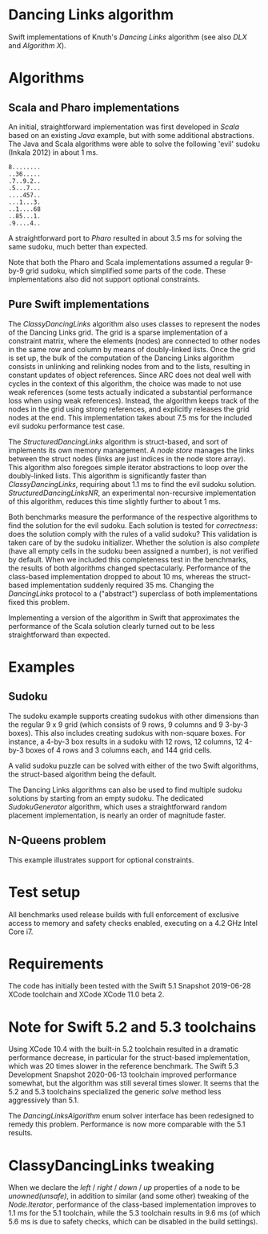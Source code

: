 # Dancing Links algorithm

Swift implementations of Knuth's *Dancing Links* algorithm (see also *DLX* and *Algorithm X*).

# Algorithms

## Scala and Pharo implementations

An initial, straightforward implementation was first developed in *Scala* based on an existing *Java* example, but with some additional abstractions. The Java and Scala algorithms were able to solve the following 'evil' sudoku (Inkala 2012) in about 1 ms.

    8........
    ..36.....
    .7..9.2..
    .5...7...
    ....457..
    ...1...3.
    ..1....68
    ..85...1.
    .9....4..

A straightforward port to *Pharo* resulted in about 3.5 ms for solving the same sudoku, much better than expected.

Note that both the Pharo and Scala implementations assumed a regular 9-by-9 grid sudoku, which simplified some parts of the code. These implementations also did not support optional constraints.

## Pure Swift implementations

The *ClassyDancingLinks* algorithm also uses classes to represent the nodes of the Dancing Links grid. The grid is a sparse implementation of a constraint matrix, where the elements (nodes) are connected to other nodes in the same row and column by means of doubly-linked lists. Once the grid is set up, the bulk of the computation of the Dancing Links algorithm consists in unlinking and relinking nodes from and to the lists, resulting in constant updates of object references. Since ARC does not deal well with cycles in the context of this algorithm, the choice was made to not use weak references (some tests actually indicated a substantial performance loss when using weak references). Instead, the algorithm keeps track of the nodes in the grid using strong references, and explicitly releases the grid nodes at the end. This implementation takes about 7.5 ms for the included evil sudoku performance test case.

The *StructuredDancingLinks* algorithm is struct-based, and sort of implements its own memory management. A *node store* manages the links between the struct nodes (links are just indices in the node store array). This algorithm also foregoes simple iterator abstractions to loop over the doubly-linked lists. This algorithm is significantly faster than *ClassyDancingLinks*, requiring about 1.1 ms to find the evil sudoku solution. *StructuredDancingLinksNR*, an experimental non-recursive implementation of this algorithm, reduces this time slightly further to about 1 ms.

Both benchmarks measure the performance of the respective algorithms to find the solution for the evil sudoku. Each solution is tested for *correctness*: does the solution comply with the rules of a valid sudoku? This validation is taken care of by the sudoku initializer. Whether the solution is also *complete* (have all empty cells in the sudoku been assigned a number), is not verified by default. When we included this completeness test in the benchmarks, the results of both algorithms changed spectacularly. Performance of the class-based implementation dropped to about 10 ms, whereas the struct-based implementation suddenly required 35 ms. Changing the *DancingLinks* protocol to a ("abstract") superclass of both implementations fixed this problem.

Implementing a version of the algorithm in Swift that approximates the performance of the Scala solution clearly turned out to be less straightforward than expected.

# Examples

## Sudoku

The sudoku example supports creating sudokus with other dimensions than the regular 9 x 9 grid (which consists of 9 rows, 9 columns and 9 3-by-3 boxes). This also includes creating sudokus with non-square boxes. For instance, a 4-by-3 box results in a sudoku with 12 rows, 12 columns, 12 4-by-3 boxes of 4 rows and 3 columns each, and 144 grid cells.

A valid sudoku puzzle can be solved with either of the two Swift algorithms, the struct-based algorithm being the default.

The Dancing Links algorithms can also be used to find multiple sudoku solutions by starting from an empty sudoku. The dedicated *SudokuGenerator* algorithm, which uses a straightforward random placement implementation, is nearly an order of magnitude faster.

## N-Queens problem

This example illustrates support for optional constraints.

# Test setup

All benchmarks used release builds with full enforcement of exclusive access to memory and safety checks enabled, executing on a 4.2 GHz Intel Core i7.

# Requirements

The code has initially been tested with the Swift 5.1 Snapshot 2019-06-28 XCode toolchain and XCode XCode 11.0 beta 2.

# Note for Swift 5.2 and 5.3 toolchains

Using XCode 10.4 with the built-in 5.2 toolchain resulted in a dramatic performance decrease, in particular for the struct-based implementation, which was 20 times slower in the reference benchmark. The Swift 5.3 Development Snapshot 2020-06-13 toolchain improved performance somewhat, but the algorithm was still several times slower. It seems that the 5.2 and 5.3 toolchains specialized the generic *solve* method less aggressively than 5.1.

The *DancingLinksAlgorithm* enum solver interface has been redesigned to remedy this problem. Performance is now more comparable with the 5.1 results.

# ClassyDancingLinks tweaking

When we declare the *left* / *right* / *down* / *up* properties of a node to be *unowned(unsafe)*, in addition to similar (and some other) tweaking of the *Node.Iterator*, performance of the class-based implementation improves to 1.1 ms for the 5.1 toolchain, while the 5.3 toolchain results in 9.6 ms (of which 5.6 ms is due to safety checks, which can be disabled in the build settings).
